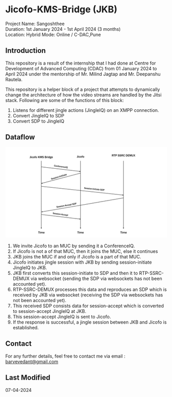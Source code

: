 # Jicofo-KMS-Bridge (JKB)
Project Name: Sangoshthee  
Duration: 1st January 2024 - 1st April 2024 (3 months)  
Location: Hybrid Mode: Online / C-DAC,Pune

## Introduction
This repository is a result of the internship that I had done at Centre for Development of Advanced Computing (CDAC) from 01 January 2024 to April 2024 under the mentorship of Mr. Milind Jagtap and Mr. Deepanshu Rautela.

This repository is a helper block of a project that attempts to dynamically change the architecture of how the video streams are handled by the Jitsi stack.
Following are some of the functions of this block:

1. Listens for different jingle actions (JingleIQ) on an XMPP connection.
2. Convert JingleIQ to SDP
3. Convert SDP to JingleIQ

## Dataflow
![dataflow](https://github.com/vedantbarve/Jicofo-KMS-Bridge/blob/final/assets/dataflow.png?raw=true)

1. We invite Jicofo to an MUC by sending it a ConferenceIQ.
2. If Jicofo is not a of that MUC, then it joins the MUC, else it continues
3. JKB joins the MUC if and only if Jicofo is a part of that MUC.
4. Jicofo initiates jingle session with JKB by sending session-initiate JingleIQ to JKB.
5. JKB first converts this session-initiate to SDP and then it to RTP-SSRC-DEMUX via websocket (sending the SDP via websockets has not been accounted yet).
6. RTP-SSRC-DEMUX processes this data and reproduces an SDP which is received by JKB via websocket (receiving the SDP via websockets has not been accounted yet).
7. This received SDP consists data for session-accept which is converted to session-accept JingleIQ at JKB.
8. This session-accept JingleIQ is sent to Jicofo.
9. If the response is successful, a jingle session between JKB and Jicofo is established.

## Contact
For any further details, feel free to contact me via email : barvevedant@gmail.com

## Last Modified
07-04-2024
